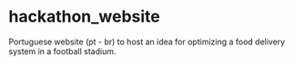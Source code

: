 # hackathon_website
Portuguese website (pt - br) to host an idea for optimizing a food delivery system in a football stadium.
